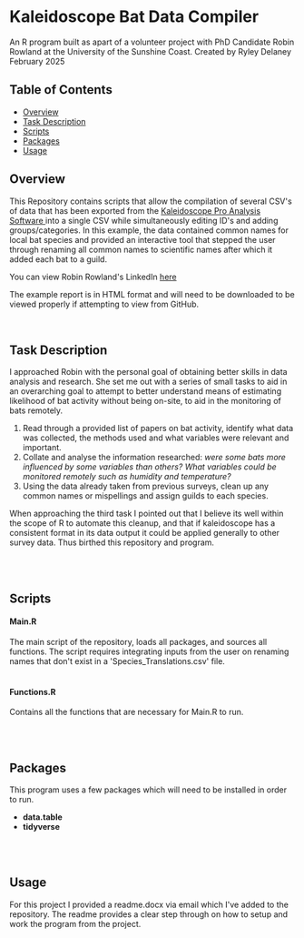 # Kaleidoscope Bat Data Compiler
An R program built as apart of a volunteer project with PhD Candidate Robin Rowland at the University of the Sunshine Coast.
Created by Ryley Delaney February 2025

## Table of Contents  
- [Overview](#overview)
- [Task Description](#task-description)
- [Scripts](#scripts)
- [Packages](#packages)
- [Usage](#usage)


## Overview
<p>This Repository contains scripts that allow the compilation of several CSV's of data that has been exported from the  <a href=https://www.wildlifeacoustics.com/products/kaleidoscope-pro> Kaleidoscope Pro Analysis Software </a> into a single CSV while simultaneously editing ID's and adding groups/categories. In this example, the data contained common names for local bat species and provided an interactive tool that stepped the user through renaming all common names to scientific names after which it added each bat to a guild.</p>

You can view Robin Rowland's LinkedIn <a href="https://www.linkedin.com/in/robin-rowland-3b16a3152/?originalSubdomain=au"> here </a> </p>
<p> The example report is in HTML format and will need to be downloaded to be viewed properly if attempting to view from GitHub.</p>

<br>

## Task Description
<p>I approached Robin with the personal goal of obtaining better skills in data analysis and research. She set me out with a series of small tasks to aid in an overarching goal to attempt to better understand means of estimating likelihood of bat activity without being on-site, to aid in the monitoring of bats remotely.</p>
<ol>
<li> Read through a provided list of papers on bat activity, identify what data was collected, the methods used and what variables were relevant and important.</li>  
<li> Collate and analyse the information researched: <i>were some bats more influenced by some variables than others? What variables could be monitored remotely such as humidity and temperature?</i></li>
<li> Using the data already taken from previous surveys, clean up any common names or mispellings and assign guilds to each species.</li>
</ol>
<p> When approaching the third task I pointed out that I believe its well within the scope of R to automate this cleanup, and that if kaleidoscope has a consistent format in its data output it could be applied generally to other survey data. Thus birthed this repository and program.</p>

<br><br>

## Scripts
<h4>Main.R </h4>
The main script of the repository, loads all packages, and sources all functions. The script requires integrating inputs from the user on renaming names that don't exist in a 'Species_Translations.csv' file.
<br><br>
<h4> Functions.R </h4>
Contains all the functions that are necessary for Main.R to run.

<br><br>

## Packages
This program uses a few packages which will need to be installed in order to run.
<ul>
<li> <b>data.table</b>
<li> <b>tidyverse</b>
</ul>

<br><br>

## Usage

<p>For this project I provided a readme.docx via email which I've added to the repository. The readme provides a clear step through on how to setup and work the program from the project.</p>
